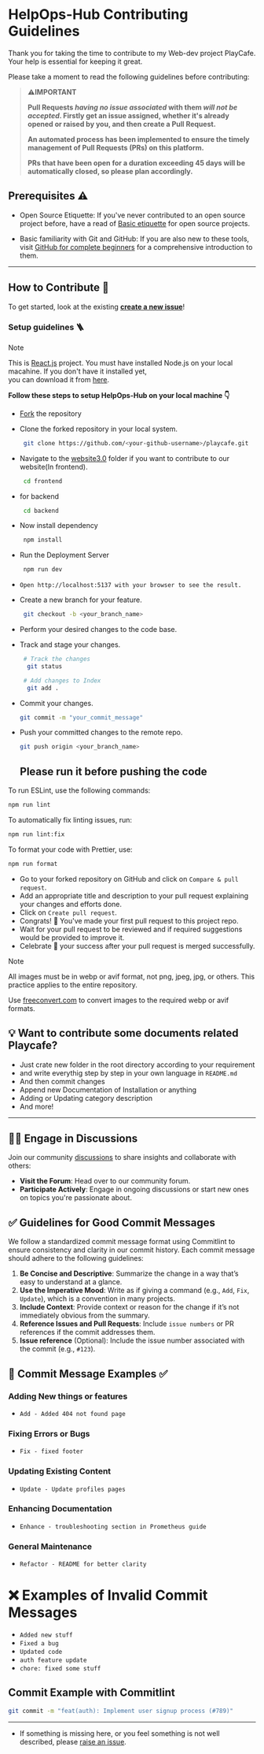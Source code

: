 # HelpOps-Hub Contributing Guidelines
Thank you for taking the time to contribute to my Web-dev project PlayCafe. Your help is essential for keeping it great.

Please take a moment to read the following guidelines before contributing:

> **⚠️IMPORTANT**
>
> **Pull Requests _having no issue associated_ with them _will not be accepted_. Firstly get an issue assigned, whether it's already opened or raised by you, and then create a Pull Request.**
>
> **An automated process has been implemented to ensure the timely management of Pull Requests (PRs) on this platform.**
>
> **PRs that have been open for a duration exceeding 45 days will be automatically closed, so please plan accordingly.**

## Prerequisites ⚠️

- Open Source Etiquette: If you've never contributed to an open source project before, have a read of [Basic etiquette](https://developer.mozilla.org/en-US/docs/MDN/Community/Open_source_etiquette) for open source projects.

- Basic familiarity with Git and GitHub: If you are also new to these tools, visit [GitHub for complete beginners](https://developer.mozilla.org/en-US/docs/MDN/Contribute/GitHub_beginners) for a comprehensive introduction to them.

---

## How to Contribute 🤔

To get started, look at the existing [**create a new issue**](https://github.com/RamakrushnaBiswal/PlayCafe/issues/new)!

### Setup guidelines 🪜

> [!NOTE]
> This is [React.js](https://react.dev/) project.
> You must have installed Node.js on your local macahine. If you don't have it installed yet,                                                             
  you can download it from [here](https://nodejs.org/en/download/package-manager).


**Follow these steps to setup HelpOps-Hub on your local machine 👇**

- [Fork](https://github.com/RamakrushnaBiswal/PlayCafe/fork) the repository
- Clone the forked repository in your local system.
  
  ```bash
   git clone https://github.com/<your-github-username>/playcafe.git
  ```
 - Navigate to the [website3.0](https://github.com/RamakrushnaBiswal/PlayCafe/tree/main/frontend) folder if you want to contribute to our website(In frontend).
   ```bash
    cd frontend
   ```
- for backend
   ```bash
    cd backend
   ```
 - Now install dependency
   ```bash
    npm install
   ```
  - Run the Deployment Server
    ```bash
     npm run dev
    ```
  - `Open http://localhost:5137 with your browser to see the result.`
  
 - Create a new branch for your feature.
   ```bash
    git checkout -b <your_branch_name>
   ```
 - Perform your desired changes to the code base.
 - Track and stage your changes.
   ```bash
    # Track the changes
     git status

    # Add changes to Index
     git add .
   ```
- Commit your changes.
  ```bash
  git commit -m "your_commit_message"
  ```
- Push your committed changes to the remote repo.
  ```bash
  git push origin <your_branch_name>
  ```

  ## Please run it before pushing the code
To run ESLint, use the following commands:

```bash
npm run lint
```

To automatically fix linting issues, run:
```bash
npm run lint:fix
```
To format your code with Prettier, use:
```bash
npm run format
```


- Go to your forked repository on GitHub and click on `Compare & pull request`.
- Add an appropriate title and description to your pull request explaining your changes and efforts done.
- Click on `Create pull request`.
- Congrats! 🥳 You've made your first pull request to this project repo.
- Wait for your pull request to be reviewed and if required suggestions would be provided to improve it.
- Celebrate 🥳 your success after your pull request is merged successfully.
  
> [!NOTE]
> All images must be in webp or avif format, not png, jpeg, jpg, or others. This practice applies to the entire repository.
> 
> Use [freeconvert.com](https://www.freeconvert.com/png-to-webp) to convert images to the required webp or avif formats.

## 💡 Want to contribute some documents related Playcafe?
- Just crate new folder in the root directory according to your requirement
- and write everythig step by step in your own language in `README.md`
- And then commit changes
- Append new Documentation of Installation or anything
- Adding or Updating category description
- And more!
---

## 🧑‍💻 Engage in Discussions 
Join our community [discussions](https://github.com/RamakrushnaBiswal/PlayCafe/discussions/) to share insights and collaborate with others:
- **Visit the Forum**: Head over to our community forum.
- **Participate Actively**: Engage in ongoing discussions or start new ones on topics you're passionate about.

## ✅ Guidelines for Good Commit Messages 
We follow a standardized commit message format using Commitlint to ensure consistency and clarity in our commit history. Each commit message should adhere to the following guidelines:

1. **Be Concise and Descriptive**: Summarize the change in a way that’s easy to understand at a glance.
2. **Use the Imperative Mood**: Write as if giving a command (e.g., `Add`, `Fix`, `Update`), which is a convention in many projects.
3. **Include Context**: Provide context or reason for the change if it’s not immediately obvious from the summary.
4. **Reference Issues and Pull Requests**: Include `issue numbers` or PR references if the commit addresses them.
5. **Issue reference** (Optional): Include the issue number associated with the commit (e.g., `#123`).

## 📝 Commit Message Examples ✅
### Adding New things or features
- `Add - Added 404 not found page`

### Fixing Errors or Bugs
- `Fix - fixed footer`

### Updating Existing Content
- `Update - Update profiles pages`

### Enhancing Documentation
- `Enhance - troubleshooting section in Prometheus guide`

### General Maintenance
- `Refactor - README for better clarity`

# ❌ Examples of Invalid Commit Messages

- `Added new stuff`
- `Fixed a bug`
- `Updated code`
- `auth feature update`
- `chore: fixed some stuff`

## Commit Example with Commitlint

```bash
git commit -m "feat(auth): Implement user signup process (#789)"
```

---

- If something is missing here, or you feel something is not well described, please [raise an issue](https://github.com/RamakrushnaBiswal/PlayCafe/issues).


